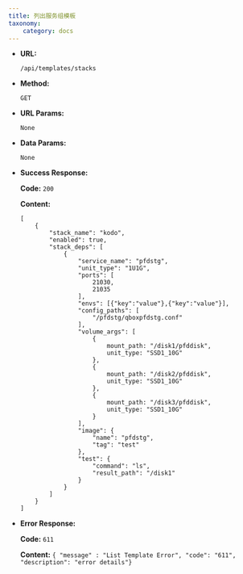```yaml
---
title: 列出服务组模板
taxonomy:
    category: docs
---
```

 
* **URL:**

    `/api/templates/stacks`

* **Method:**

    `GET`

* **URL Params:**

	`None`

* **Data Params:**

    `None`

* **Success Response:**

	**Code:** `200`

	**Content:** 
	
	```
	[
		{
			"stack_name": "kodo",
			"enabled": true,
			"stack_deps": [
				{
					"service_name": "pfdstg",
					"unit_type": "1U1G",
					"ports": [
						21030,
						21035
					],
					"envs": [{"key":"value"},{"key":"value"}],
					"config_paths": [
						"/pfdstg/qboxpfdstg.conf"
					],
					"volume_args": [
						{
							mount_path: "/disk1/pfddisk",
							unit_type: "SSD1_10G"
						},
						{
							mount_path: "/disk2/pfddisk",
							unit_type: "SSD1_10G"
						},
						{
							mount_path: "/disk3/pfddisk",
							unit_type: "SSD1_10G"
						}
					],
					"image": {
						"name": "pfdstg",
						"tag": "test"
					},
					"test": {
						"command": "ls",
						"result_path": "/disk1"
					}
				}
			]
		}
	]
	```	
* **Error Response:**

	**Code:** `611`
  	
  	**Content:** `{ "message" : "List Template Error", "code": "611", "description": "error details"}`
